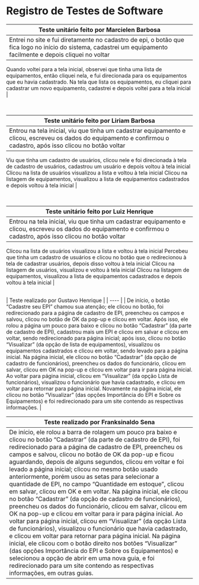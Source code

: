 # Registro de Testes de Software

<!-- <span style="color:red">Pré-requisitos: <a href="3-Projeto de Interface.md"> Projeto de Interface</a></span>, <a href="8-Plano de Testes de Software.md"> Plano de Testes de Software</a>

Relatório com as evidências dos testes de software realizados no sistema pela equipe, baseado em um plano de testes pré-definido.

## Avaliação

Discorra sobre os resultados do teste. Ressaltando pontos fortes e fracos identificados na solução. Comente como o grupo pretende atacar esses pontos nas próximas iterações. Apresente as falhas detectadas e as melhorias geradas a partir dos resultados obtidos nos testes.

> **Links Úteis**:
> - [Ferramentas de Test para Java Script](https://geekflare.com/javascript-unit-testing/) -->

| Teste unitário feito por Marcielen Barbosa |
| ---- |
| Entrei no site e fui diretamente no cadastro de epi, o botão que fica logo no início do sistema, cadastrei um equipamento facilmente e depois cliquei no voltar
Quando voltei para a tela inicial, observei que tinha uma lista de equipamentos, então cliquei nela, e fui direcionada para os equipamentos que eu havia cadastrado.
Na tela que lista os equipamentos, eu cliquei para cadastrar um novo equipamento, cadastrei e depois voltei para a tela inicial
 |

<br>

| Teste unitário feito por Liriam Barbosa |
| ---- |
| Entrou na tela inicial, viu que tinha um cadastrar equipamento e clicou, escreveu os dados do equipamento e confirmou o cadastro, após isso clicou no botão voltar
Viu que tinha um cadastro de usuários, clicou nele e foi direcionada à tela de cadastro de usuários, cadastrou um usuário e depois voltou à tela inicial
Clicou na lista de usuários visualizou a lista e voltou à tela inicial
Clicou na listagem de equipamentos, visualizou a lista de equipamentos cadastrados e depois voltou à tela inicial
 |

<br>

| Teste unitário feito por Luiz Henrique |
| ---- |
| Entrou na tela inicial, viu que tinha um cadastrar equipamento e clicou, escreveu os dados do equipamento e confirmou o cadastro, após isso clicou no botão voltar
Clicou na lista de usuários visualizou a lista e voltou à tela inicial
Percebeu que tinha um cadastro de usuários e clicou no botão que o redirecionou à tela de cadastrar usuários, depois disso voltou à tela inicial
Clicou na listagem de usuários, visualizou e voltou à tela inicial
Clicou na listagem de equipamentos, visualizou a lista de equipamentos cadastrados e depois voltou à tela inicial
 |

<br>
| Teste realizado por Gustavo Henrique |
| ---- |
| De início, o botão “Cadastre seu EPI” chamou sua atenção; ele clicou no botão, foi redirecionado para a página de cadastro de EPI, preencheu os campos e salvou, clicou no botão de OK da pop-up e clicou em voltar. Após isso, ele rolou a página um pouco para baixo e clicou no botão “Cadastrar” (da parte de cadastro de EPI), cadastrou mais um EPI e clicou em salvar e clicou em voltar, sendo redirecionado para página inicial; após isso, clicou no botão “Visualizar” (da opção de lista de equipamentos), visualizou os equipamentos cadastrados e clicou em voltar, sendo levado para a página inicial. Na página inicial, ele clicou no botão “Cadastrar” (da opção de cadastro de funcionários), preencheu os dados do funcionário, clicou em salvar, clicou em OK na pop-up e clicou em voltar para ir para página inicial. Ao voltar para página inicial, clicou em “Visualizar” (da opção Lista de funcionários), visualizou o funcionário que havia cadastrado, e clicou em voltar para retornar para página inicial. Novamente na página inicial, ele clicou no botão “Visualizar” (das opções Importância do EPI e Sobre os Equipamentos) e foi redirecionado para um site contendo as respectivas informações. | 

<br>

| Teste realizado por Franksinaldo Sena |
| ---- |
| De início, ele rolou a barra de rolagem um pouco pra baixo e clicou no botão “Cadastrar” (da parte de cadastro de EPI), foi redirecionado para a página de cadastro de EPI, preencheu os campos e salvou, clicou no botão de OK da pop-up e ficou aguardando, depois de alguns segundos, clicou em voltar e foi levado a página inicial; clicou no mesmo botão usado anteriormente, porém usou as setas para selecionar a quantidade de EPI, no campo “Quantidade em estoque”, clicou em salvar, clicou em OK e em voltar. Na página inicial, ele clicou no botão “Cadastrar” (da opção de cadastro de funcionários), preencheu os dados do funcionário, clicou em salvar, clicou em OK na pop-up e clicou em voltar para ir para página inicial. Ao voltar para página inicial, clicou em “Visualizar” (da opção Lista de funcionários), visualizou o funcionário que havia cadastrado, e clicou em voltar para retornar para página inicial. Na página inicial, ele clicou com o botão direito nos botões “Visualizar” (das opções Importância do EPI e Sobre os Equipamentos) e selecionou a opção de abrir em uma nova guia, e foi redirecionado para um site contendo as respectivas informações, em outras guias. |

<br>

